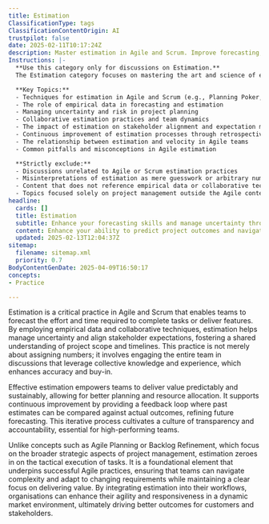 ```yaml
---
title: Estimation
ClassificationType: tags
ClassificationContentOrigin: AI
trustpilot: false
date: 2025-02-11T10:17:24Z
description: Master estimation in Agile and Scrum. Improve forecasting, manage uncertainty, and align expectations using empirical data and collaborative techniques.
Instructions: |-
  **Use this category only for discussions on Estimation.**  
  The Estimation category focuses on mastering the art and science of estimation within Agile and Scrum frameworks. It aims to enhance forecasting accuracy, manage uncertainty, and align stakeholder expectations through empirical data and collaborative techniques. This category is essential for teams seeking to improve their planning and delivery processes by leveraging effective estimation practices.

  **Key Topics:**
  - Techniques for estimation in Agile and Scrum (e.g., Planning Poker, T-shirt sizing)
  - The role of empirical data in forecasting and estimation
  - Managing uncertainty and risk in project planning
  - Collaborative estimation practices and team dynamics
  - The impact of estimation on stakeholder alignment and expectation management
  - Continuous improvement of estimation processes through retrospectives
  - The relationship between estimation and velocity in Agile teams
  - Common pitfalls and misconceptions in Agile estimation

  **Strictly exclude:**
  - Discussions unrelated to Agile or Scrum estimation practices
  - Misinterpretations of estimation as mere guesswork or arbitrary numbers
  - Content that does not reference empirical data or collaborative techniques in estimation
  - Topics focused solely on project management outside the Agile context
headline:
  cards: []
  title: Estimation
  subtitle: Enhance your forecasting skills and manage uncertainty through collaborative techniques and empirical data analysis.
  content: Enhance your ability to predict project outcomes and navigate uncertainty through collaborative approaches and data-driven insights. Explore techniques for aligning team expectations, refining prioritisation, and utilising historical performance metrics to inform decision-making in complex environments.
  updated: 2025-02-13T12:04:37Z
sitemap:
  filename: sitemap.xml
  priority: 0.7
BodyContentGenDate: 2025-04-09T16:50:17
concepts:
- Practice

---
```

Estimation is a critical practice in Agile and Scrum that enables teams to forecast the effort and time required to complete tasks or deliver features. By employing empirical data and collaborative techniques, estimation helps manage uncertainty and align stakeholder expectations, fostering a shared understanding of project scope and timelines. This practice is not merely about assigning numbers; it involves engaging the entire team in discussions that leverage collective knowledge and experience, which enhances accuracy and buy-in.

Effective estimation empowers teams to deliver value predictably and sustainably, allowing for better planning and resource allocation. It supports continuous improvement by providing a feedback loop where past estimates can be compared against actual outcomes, refining future forecasting. This iterative process cultivates a culture of transparency and accountability, essential for high-performing teams.

Unlike concepts such as Agile Planning or Backlog Refinement, which focus on the broader strategic aspects of project management, estimation zeroes in on the tactical execution of tasks. It is a foundational element that underpins successful Agile practices, ensuring that teams can navigate complexity and adapt to changing requirements while maintaining a clear focus on delivering value. By integrating estimation into their workflows, organisations can enhance their agility and responsiveness in a dynamic market environment, ultimately driving better outcomes for customers and stakeholders.
